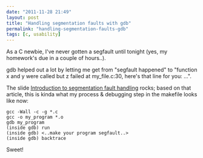 ```yaml
---
date: "2011-11-28 21:49"
layout: post
title: "Handling segmentation faults with gdb"
permalink: "handling-segmentation-faults-gdb"
tags: [c, usability]
---
```


As a C newbie, I've never gotten a segfault until tonight (yes, my homework's due in a couple of hours..).

gdb helped out a lot by letting me get from "segfault happened" to "function x and y were called but z failed at my_file.c:30, here's that line for you: ...".

The slide <a href="http://www.slideshare.net/noobyahoo/introduction-to-segmentation-fault-handling-5563036">Introduction to segmentation fault handling</a> rocks; based on that article, this is kinda what my process & debugging step in the makefile looks like now:

    gcc -Wall -c -g *.c
    gcc -o my_program *.o
    gdb my_program
    (inside gdb) run
    (inside gdb) <..make your program segfault..>
    (inside gdb) backtrace

Sweet!
